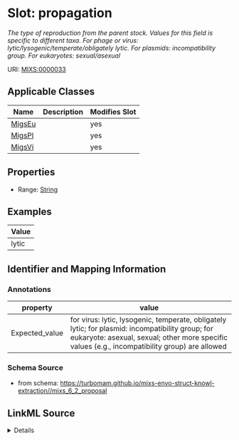 # Slot: propagation


_The type of reproduction from the parent stock. Values for this field is specific to different taxa. For phage or virus: lytic/lysogenic/temperate/obligately lytic. For plasmids: incompatibility group. For eukaryotes: sexual/asexual_



URI: [MIXS:0000033](https://w3id.org/mixs/0000033)



<!-- no inheritance hierarchy -->




## Applicable Classes

| Name | Description | Modifies Slot |
| --- | --- | --- |
[MigsEu](MigsEu.md) |  |  yes  |
[MigsPl](MigsPl.md) |  |  yes  |
[MigsVi](MigsVi.md) |  |  yes  |







## Properties

* Range: [String](String.md)






## Examples

| Value |
| --- |
| lytic |

## Identifier and Mapping Information





### Annotations

| property | value |
| --- | --- |
| Expected_value | for virus: lytic, lysogenic, temperate, obligately lytic; for plasmid: incompatibility group; for eukaryote: asexual, sexual; other more specific values (e.g., incompatibility group) are allowed |



### Schema Source


* from schema: https://turbomam.github.io/mixs-envo-struct-knowl-extraction//mixs_6_2_proposal




## LinkML Source

<details>
```yaml
name: propagation
annotations:
  Expected_value:
    tag: Expected_value
    value: 'for virus: lytic, lysogenic, temperate, obligately lytic; for plasmid:
      incompatibility group; for eukaryote: asexual, sexual; other more specific values
      (e.g., incompatibility group) are allowed'
description: 'The type of reproduction from the parent stock. Values for this field
  is specific to different taxa. For phage or virus: lytic/lysogenic/temperate/obligately
  lytic. For plasmids: incompatibility group. For eukaryotes: sexual/asexual'
title: propagation
examples:
- value: lytic
in_subset:
- nucleic acid sequence source
from_schema: https://turbomam.github.io/mixs-envo-struct-knowl-extraction//mixs_6_2_proposal
rank: 1000
string_serialization: '{text}'
slot_uri: MIXS:0000033
multivalued: false
alias: propagation
domain_of:
- MigsEu
- MigsPl
- MigsVi
range: string

```
</details>